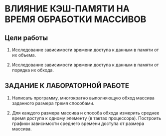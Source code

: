 # ВЛИЯНИЕ КЭШ-ПАМЯТИ НА ВРЕМЯ ОБРАБОТКИ МАССИВОВ

## Цели работы

1. Исследование зависимости времени доступа к данным в памяти от их объема.

2. Исследование зависимости времени доступа к данным в памяти от порядка их обхода.

## ЗАДАНИЕ К ЛАБОРАТОРНОЙ РАБОТЕ

1. Написать программу, многократно выполняющую обход массива заданного размера тремя способами.

2. Для каждого размера массива и способа обхода измерить среднее время доступа к одному элементу (в тактах процессора). 
Построить графики зависимости среднего времени доступа от размера массива.
